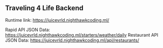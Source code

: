 ## Traveling 4 Life Backend
Runtime link: https://juicevrld.nighthawkcoding.ml/

Rapid API JSON Data: https://juicevrld.nighthawkcoding.ml/starters/weather/daily
Restaurant API JSON Data: https://juicevrld.nighthawkcoding.ml/api/restaurants/
